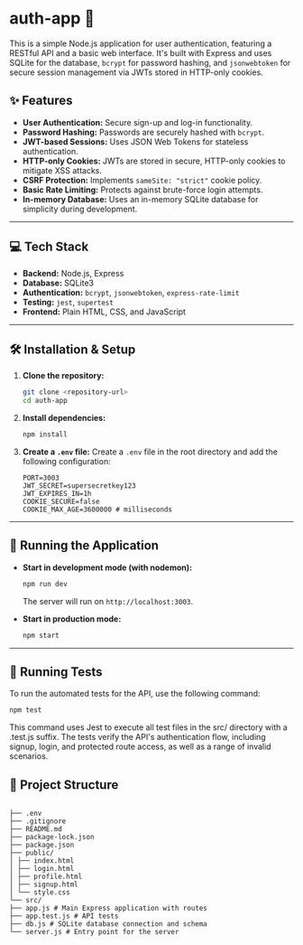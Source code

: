 # auth-app 🚀

This is a simple Node.js application for user authentication, featuring a RESTful API and a basic web interface. It's built with Express and uses SQLite for the database, `bcrypt` for password hashing, and `jsonwebtoken` for secure session management via JWTs stored in HTTP-only cookies.

## ✨ Features

- **User Authentication:** Secure sign-up and log-in functionality.
- **Password Hashing:** Passwords are securely hashed with `bcrypt`.
- **JWT-based Sessions:** Uses JSON Web Tokens for stateless authentication.
- **HTTP-only Cookies:** JWTs are stored in secure, HTTP-only cookies to mitigate XSS attacks.
- **CSRF Protection:** Implements `sameSite: "strict"` cookie policy.
- **Basic Rate Limiting:** Protects against brute-force login attempts.
- **In-memory Database:** Uses an in-memory SQLite database for simplicity during development.

---

## 💻 Tech Stack

- **Backend:** Node.js, Express
- **Database:** SQLite3
- **Authentication:** `bcrypt`, `jsonwebtoken`, `express-rate-limit`
- **Testing:** `jest`, `supertest`
- **Frontend:** Plain HTML, CSS, and JavaScript

---

## 🛠️ Installation & Setup

1.  **Clone the repository:**

    ```bash
    git clone <repository-url>
    cd auth-app
    ```

2.  **Install dependencies:**

    ```bash
    npm install
    ```

3.  **Create a `.env` file:**
    Create a `.env` file in the root directory and add the following configuration:
    ```
    PORT=3003
    JWT_SECRET=supersecretkey123
    JWT_EXPIRES_IN=1h
    COOKIE_SECURE=false
    COOKIE_MAX_AGE=3600000 # milliseconds
    ```

---

## 🚀 Running the Application

- **Start in development mode (with nodemon):**

  ```bash
  npm run dev
  ```

  The server will run on `http://localhost:3003`.

- **Start in production mode:**
  ```bash
  npm start
  ```

---

## 🧪 Running Tests

To run the automated tests for the API, use the following command:

```Bash
npm test
```

This command uses Jest to execute all test files in the src/ directory with a .test.js suffix. The tests verify the API's authentication flow, including signup, login, and protected route access, as well as a range of invalid scenarios.

## 📂 Project Structure

```

├── .env
├── .gitignore
├── README.md
├── package-lock.json
├── package.json
├── public/
│ ├── index.html
│ ├── login.html
│ ├── profile.html
│ ├── signup.html
│ └── style.css
└── src/
├── app.js # Main Express application with routes
├── app.test.js # API tests
├── db.js # SQLite database connection and schema
└── server.js # Entry point for the server

```

```

```

